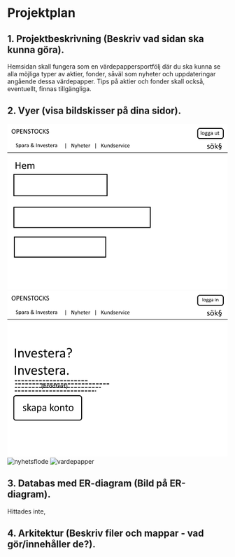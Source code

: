 # Projektplan

## 1. Projektbeskrivning (Beskriv vad sidan ska kunna göra).
Hemsidan skall fungera som en värdepappersportfölj där du ska kunna se alla möjliga typer av aktier, fonder, såväl som nyheter och uppdateringar angående dessa värdepapper.
Tips på aktier och fonder skall också, eventuellt, finnas tillgängliga.
## 2. Vyer (visa bildskisser på dina sidor).

![hem](wsp%20hem.png)
![logga](wsp%20logga%20in.png)
![nyhetsflode](wsp%20nyhetsflöde.png)
![vardepapper](wsp%20värdepapper.png)




## 3. Databas med ER-diagram (Bild på ER-diagram).
Hittades inte, 
## 4. Arkitektur (Beskriv filer och mappar - vad gör/innehåller de?).


